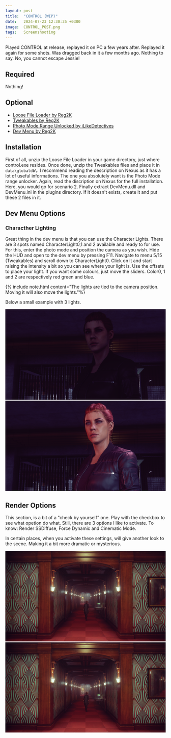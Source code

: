 ```yaml
---
layout: post
title:  "CONTROL (WIP)"
date:   2024-07-23 12:30:35 +0300
image:  CONTROL_POST.png
tags:   Screenshooting
---
```


Played CONTROL at release, replayed it on PC a few years after. Replayed it again for some shots. Was dragged back in it a few months ago.
Nothing to say. No, you cannot escape Jessie!

## Required
Nothing! 

## Optional
* [Loose File Loader by Reg2K](https://www.nexusmods.com/control/mods/11)
* [Tweakables by Reg2K](https://www.nexusmods.com/control/mods/14)
* [Photo Mode Range Unlocked by iLikeDetectives](https://www.nexusmods.com/control/mods/23)
* [Dev Menu by Reg2K](https://www.nexusmods.com/control/mods/28)

## Installation

First of all, unzip the Loose File Loader in your game directory, just where control.exe resides.
Once done, unzip the Tweakables files and place it in `data\globaldb\`. I recommend reading the description on Nexus as it has a lot of useful informations.
The one you absolutely want is the Photo Mode range unlocker. Again, read the discription on Nexus for the full installation. Here, you would go for scenario 2.
Finally extract DevMenu.dll and DevMenu.ini in the plugins directory. If it doesn't exists, create it and put these 2 files in it.

## Dev Menu Options

### Characther Lighting
Great thing in the dev menu is that you can use the Character Lights. There are 3 spots named CharacterLight0,1 and 2 available and ready to for use. 
For this, enter the photo mode and position the camera as you wish. Hide the HUD and open to the dev menu by pressing F11. Navigate to menu 5/15 (Tweakables) and scroll down to CharacterLight0. Click on it and start raising the intensity a bit so you can see where your light is. Use the offsets to place your light. If you want some colours, just move the sliders. Color0, 1 and 2 are respectively red green and blue.

{% include note.html content="The lights are tied to the camera position. Moving it will also move the lights."%}

Below a small example with 3 lights.

<script defer
  src="https://cdn.jsdelivr.net/npm/img-comparison-slider@8/dist/index.js">
</script>
<link
  rel="stylesheet"
  href="https://cdn.jsdelivr.net/npm/img-comparison-slider@8/dist/styles.css"
/>

<img-comparison-slider>
  <img slot="first" src="/images/CONTROL_L01.png" />
  <img slot="second" src="/images/CONTROL_L02.png" />
</img-comparison-slider>

## Render Options
This section, is a bit of a "check by yourself" one. Play with the checkbox to see what opetion do what. Still, there are 3 options I like to activate.
To know: Render SSDiffuse, Force Dynamic and Cinematic Mode.

In certain places, when you activate these settings, will give another look to the scene. Making it a bit more dramatic or mysterious.

<script defer
  src="https://cdn.jsdelivr.net/npm/img-comparison-slider@8/dist/index.js">
</script>
<link
  rel="stylesheet"
  href="https://cdn.jsdelivr.net/npm/img-comparison-slider@8/dist/styles.css"
/>

<img-comparison-slider>
  <img slot="first" src="/images/Control_DX12 2024-07-23 20-28-07 original.png" />
  <img slot="second" src="/images/Control_DX12 2024-07-23 20-28-17 original.png" />
</img-comparison-slider>

